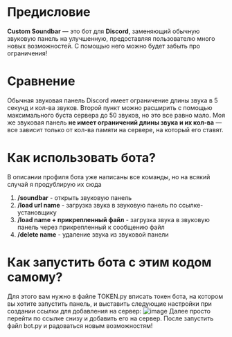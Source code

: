 # Предисловие
**Custom Soundbar** — это бот для **Discord**, заменяющий обычную звуковую панель на улучшенную, предоставляя пользователю много новых возможностей. С помощью него можно будет забыть про ограничения!

# Сравнение
Обычная звуковая панель Discord имеет ограничение длины звука в 5 секунд и кол-ва звуков. Второй пункт можно расширить с помощью максимального буста сервера до 50 звуков, но это все равно мало. Моя же звуковая панель **не имеет ограничений длины звука и их кол-ва** — все зависит только от кол-ва памяти на сервере, на который его ставят.

# Как использовать бота?
В описании профиля бота уже написаны все команды, но на всякий случай я продублирую их сюда
1. **/soundbar** - открыть звуковую панель
2. **/load url name** - загрузка звука в звуковую панель по ссылке-установщику
3. **/load name + прикрепленный файл** - загрузка звука в звуковую панель через прикрепленный к сообщению файл
4. **/delete name** - удаление звука из звуковой панели

# Как запустить бота с этим кодом самому?
Для этого вам нужно в файле TOKEN.py вписать токен бота, на котором вы хотите запустить панель, и выставить следующие настройки при создании ссылки для добавления на сервер:
![image](https://github.com/s1nhronn/Soundbar_Yandex_Lyceum/assets/149201515/c46eceb3-415e-43c2-8def-709f32696187)
Далее просто перейти по ссылке снизу и добавить его на сервер. После запустить файл bot.py и радоваться новым возможностям!

